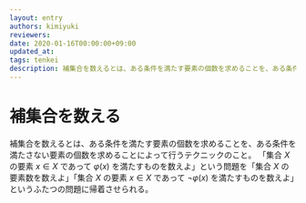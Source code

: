 ```yaml
---
layout: entry
authors: kimiyuki
reviewers:
date: 2020-01-16T00:00:00+09:00
updated_at:
tags: tenkei
description: 補集合を数えるとは、ある条件を満たす要素の個数を求めることを、ある条件を満たさない要素の個数を求めることによって行うテクニックのこと。
---
```


# 補集合を数える

補集合を数えるとは、ある条件を満たす要素の個数を求めることを、ある条件を満たさない要素の個数を求めることによって行うテクニックのこと。
「集合 $X$ の要素 $x \in X$ であって $\varphi(x)$ を満たすものを数えよ」という問題を「集合 $X$ の要素数を数えよ」「集合 $X$ の要素 $x \in X$ であって $\lnot \varphi(x)$ を満たすものを数えよ」というふたつの問題に帰着させられる。
